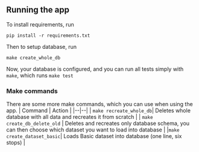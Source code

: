 ## Running the app

To install requirements, run

    pip install -r requirements.txt

Then to setup database, run

    make create_whole_db

Now, your database is configured, and you can run all tests simply with `make`, which runs `make test`

### Make commands
There are some more make commands, which you can use when using the app.
|  Command | Action |
|--|--|
| `make recreate_whole_db`| Deletes whole database with all data and recreates it from scratch |
| `make create_db_delete_old` | Deletes and recreates only database schema, you can then choose which dataset you want to load into database |
|`make create_dataset_basic`| Loads Basic dataset into database (one line, six stops) |
